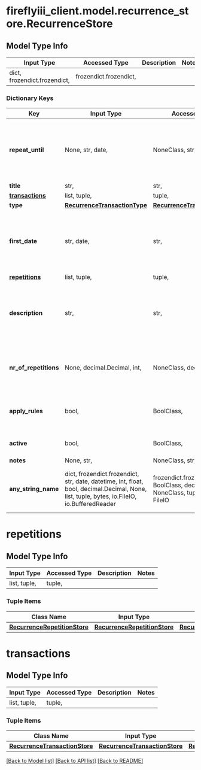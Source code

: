# fireflyiii_client.model.recurrence_store.RecurrenceStore

## Model Type Info
Input Type | Accessed Type | Description | Notes
------------ | ------------- | ------------- | -------------
dict, frozendict.frozendict,  | frozendict.frozendict,  |  | 

### Dictionary Keys
Key | Input Type | Accessed Type | Description | Notes
------------ | ------------- | ------------- | ------------- | -------------
**repeat_until** | None, str, date,  | NoneClass, str,  | Date until the recurring transaction can fire. Use either this field or repetitions. | value must conform to RFC-3339 full-date YYYY-MM-DD
**title** | str,  | str,  |  | 
**[transactions](#transactions)** | list, tuple,  | tuple,  |  | 
**type** | [**RecurrenceTransactionType**](RecurrenceTransactionType.md) | [**RecurrenceTransactionType**](RecurrenceTransactionType.md) |  | 
**first_date** | str, date,  | str,  | First time the recurring transaction will fire. Must be after today. | value must conform to RFC-3339 full-date YYYY-MM-DD
**[repetitions](#repetitions)** | list, tuple,  | tuple,  |  | 
**description** | str,  | str,  | Not to be confused with the description of the actual transaction(s) being created. | [optional] 
**nr_of_repetitions** | None, decimal.Decimal, int,  | NoneClass, decimal.Decimal,  | Max number of created transactions. Use either this field or repeat_until. | [optional] value must be a 32 bit integer
**apply_rules** | bool,  | BoolClass,  | Whether or not to fire the rules after the creation of a transaction. | [optional] 
**active** | bool,  | BoolClass,  | If the recurrence is even active. | [optional] 
**notes** | None, str,  | NoneClass, str,  |  | [optional] 
**any_string_name** | dict, frozendict.frozendict, str, date, datetime, int, float, bool, decimal.Decimal, None, list, tuple, bytes, io.FileIO, io.BufferedReader | frozendict.frozendict, str, BoolClass, decimal.Decimal, NoneClass, tuple, bytes, FileIO | any string name can be used but the value must be the correct type | [optional]

# repetitions

## Model Type Info
Input Type | Accessed Type | Description | Notes
------------ | ------------- | ------------- | -------------
list, tuple,  | tuple,  |  | 

### Tuple Items
Class Name | Input Type | Accessed Type | Description | Notes
------------- | ------------- | ------------- | ------------- | -------------
[**RecurrenceRepetitionStore**](RecurrenceRepetitionStore.md) | [**RecurrenceRepetitionStore**](RecurrenceRepetitionStore.md) | [**RecurrenceRepetitionStore**](RecurrenceRepetitionStore.md) |  | 

# transactions

## Model Type Info
Input Type | Accessed Type | Description | Notes
------------ | ------------- | ------------- | -------------
list, tuple,  | tuple,  |  | 

### Tuple Items
Class Name | Input Type | Accessed Type | Description | Notes
------------- | ------------- | ------------- | ------------- | -------------
[**RecurrenceTransactionStore**](RecurrenceTransactionStore.md) | [**RecurrenceTransactionStore**](RecurrenceTransactionStore.md) | [**RecurrenceTransactionStore**](RecurrenceTransactionStore.md) |  | 

[[Back to Model list]](../../README.md#documentation-for-models) [[Back to API list]](../../README.md#documentation-for-api-endpoints) [[Back to README]](../../README.md)

